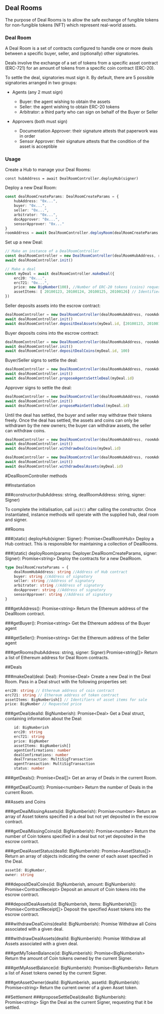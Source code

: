 ## Deal Rooms

The purpose of Deal Rooms is to allow the safe exchange of fungible tokens for non-fungible tokens (NFT) which represent real-world assets.

### Deal Room
A Deal Room is a set of contracts configured to handle one or more deals between a specific buyer, seller, and (optionally) other signatories.

Deals involve the exchange of a set of tokens from a specific asset contract (ERC-721) for an amount of tokens from a specific coin contract (ERC-20).

To settle the deal, signatories must sign it. By default, there are 5 possible signatories arranged in two groups:

 * Agents (any 2 must sign)
 	* Buyer: the agent wishing to obtain the assets
 	* Seller: the agent wishing to obtain ERC-20 tokens
 	* Arbitrator: a third party who can sign on behalf of the Buyer or Seller
 
 * Approvers (both must sign)
 	* Documentation Approver: their signature attests that paperwork was in order
 	* Sensor Approver: their signature attests that the condition of the asset is acceptible

### Usage

Create a Hub to manage your Deal Rooms:

```
const hubAddress = await DealRoomController.deployHub(signer)
```

Deploy a new Deal Room:

```typescript
const dealRoomCreateParams: DealRoomCreateParams = {
    hubAddress: "0x...",
    buyer: "0x...",
    seller: "0x...",
    arbitrator: "0x...",
    docApprover: "0x...",
    sensorApprover: "0x..."
}
roomAddress = await DealRoomController.deployRoom(dealRoomCreateParams, signer)
```

Set up a new Deal:

```typescript
// Make an instance of a DealRoomController
const dealRoomController = new DealRoomController(dealRoomHubAddress, roomAddress, signer)
await dealRoomController.init()

// Make a deal     
const myDeal = await dealRoomController.makeDeal({
    erc20: "0x...",
    erc721: "0x...",
    price: new BigNumber(100), //Number of ERC-20 tokens (coins) requested
    assetItems: [ 20100123, 20100124, 20100125, 20100126] // Identifiers of ERC-721 tokens offered in exchange (assets)
})
```

Seller deposits assets into the escrow contract:

```typescript
dealRoomController = new DealRoomController(dealRoomHubAddress, roomAddress, sellerSigner)
await dealRoomController.init()
await dealRoomController.depositDealAssets(myDeal.id, [20100123, 20100124, 20100125, 20100126])
```

Buyer deposits coins into the escrow contract:

```typescript
dealRoomController = new DealRoomController(dealRoomHubAddress, roomAddress, buyerSigner)
await dealRoomController.init()
await dealRoomController.depositDealCoins(myDeal.id, 100)
```

Buyer/Seller signs to settle the deal:

```typescript
dealRoomController = new DealRoomController(dealRoomHubAddress, roomAddress, agentSigner))
await dealRoomController.init()
await dealRoomController.proposeAgentsSettleDeal(myDeal.id)
```

Approver signs to settle the deal:

```typescript
dealRoomController = new DealRoomController(dealRoomHubAddress, roomAddress, approverSigner)
await dealRoomController.init()
await dealRoomController.proposeMainSettleDeal(myDeal.id)
```

Until the deal has settled, the buyer and seller may withdraw their tokens freely. Once the deal has settled, the assets and coins can only be withdrawn by the new owners; the buyer can withdraw assets, the seller can withdraw coins.

```typescript
dealRoomController = new DealRoomController(dealRoomHubAddress, roomAddress, sellerSigner)
await dealRoomController.init()
await dealRoomController.withdrawDealCoins(myDeal.id)

dealRoomController = new DealRoomController(dealRoomHubAddress, roomAddress, buyerSigner)
await dealRoomController.init()
await dealRoomController.withdrawDealAssets(myDeal.id)
```

#DealRoomController methods

##Instantiation

###constructor(hubAddress: string, dealRoomAddress: string, signer: Signer)

To complete the initialisation, call `init()` after calling the constructor.  Once instantiated, instance methods will operate with the supplied hub, deal room and signer.

##Rooms

###(static) deployHub(signer: Signer): Promise\<DealRoomHub\> 
Deploy a Hub contract. This is responsible for maintaining a collection of DealRooms.


###(static) deployRoom(params: Deployer.DealRoomCreateParams, signer: Signer): Promise\<string\>
Deploy the contracts for a new DealRoom.

```typescript
type DealRoomCreateParams = {
    dealRoomHubAddress: string //Address of Hub contract
    buyer: string //Address of signatory
    seller: string //Address of signatory
    arbitrator: string //Address of signatory
    docApprover: string //Address of signatory
    sensorApprover: string //Address of signatory
}
```


###getAddress(): Promise\<string\>
Return the Ethereum address of the DealRoom contract.

###getBuyer(): Promise\<string\> 
Get the Ethereum address of the Buyer agent

###getSeller(): Promise\<string\>
Get the Ethereum address of the Seller agent


###getRooms(hubAddress: string, signer: Signer):Promise\<string[]\>
Return a list of Ethereum address for Deal Room contracts.

##Deals

###makeDeal(deal: Deal): Promise\<Deal\>
Create a new Deal in the Deal Room. Pass in a Deal struct with the following properties set:

```typescript
erc20: string // Ethereum address of coin contract
erc721: string // Ethereum address of token contract
assetItems: BigNumberish[] // Identifiers of asset items for sale
price: BigNumber // Requested price
```   

###getDeal(dealId: BigNumberish): Promise\<Deal\>
Get a Deal struct, containing information about the Deal:

```typescript
    id: BigNumberish
    erc20: string
    erc721: string
    price: BigNumber
    assetItems: BigNumberish[]
    agentConfirmations: number
    dealConfirmations: number
    dealTransaction: MultiSigTransaction
    agentTransaction: MultiSigTransaction
    status: number
```

###getDeals(): Promise\<Deal[]\> 
Get an array of Deals in the current Room.

###getDealCount(): Promise\<number\>
Return the number of Deals in the current Room.

##Assets and Coins

###getDealMissingAssets(id: BigNumberish): Promise\<number\>
Return an array of Asset tokens specified in a deal but not yet deposited in the escrow contract.

###getDealMissingCoins(id: BigNumberish): Promise\<number\>
Return the number of Coin tokens specified in a deal but not yet deposited in the escrow contract.

###getDealAssetStatus(dealId: BigNumberish): Promise<AssetStatus[]>
Return an array of objects indicating the owner of each asset specified in the Deal.

```typescript
assetId: BigNumber,
owner: string
```

###depositDealCoins(id: BigNumberish, amount: BigNumberish): Promise\<ContractReceipt\>
Deposit an amount of Coin tokens into the escrow contract.

###depositDealAssets(id: BigNumberish, items: BigNumberish[]): Promise\<ContractReceipt[]\>
Deposit the specified Asset tokens into the escrow contract.

###withdrawDealCoins(dealId: BigNumberish): Promise<ContractReceipt>
Withdraw all Coins associated with a given deal.

###withdrawDealAssets(dealId: BigNumberish): Promise<ContractReceipt> 
Withdraw all Assets associated with a given deal.

###getMyTokenBalance(id: BigNumberish): Promise\<BigNumberish\>
Return the amount of Coin tokens owned by the current Signer.

###getMyAssetBalance(id: BigNumberish): Promise\<BigNumberish\>
Return a list of Asset tokens owned by the current Signer.

###getAssetOwner(dealId: BigNumberish, assetId: BigNumberish): Promise\<string\>
Return the current owner of a given Asset token.

##Settlement
###proposeSettleDeal(dealId: BigNumberish): Promise\<string\>
Sign the Deal as the current Signer, requesting that it be settled.
